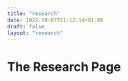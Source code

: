 ```yaml
---
title: "research"
date: 2022-10-07T21:12:14+01:00
draft: false
layout: "research"
---
```


# The Research Page